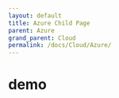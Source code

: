 ```yaml
---
layout: default
title: Azure Child Page
parent: Azure
grand_parent: Cloud
permalink: /docs/Cloud/Azure/
---
```


# demo
